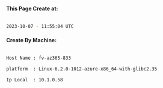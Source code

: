 
   
#### This Page Create at:

```bash

2023-10-07 - 11:55:04 UTC

```

#### Create By Machine:

```bash

Host Name : fv-az365-833

platform  : Linux-6.2.0-1012-azure-x86_64-with-glibc2.35

Ip Local  : 10.1.0.58

```

